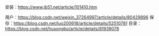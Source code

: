 ﻿安装：https://www.jb51.net/article/101410.htm

用户：https://blog.csdn.net/weixin_37264997/article/details/80429896
保存：https://blog.csdn.net/luo200618/article/details/52510781
目录：https://blog.csdn.net/husongbo/article/details/81939078

